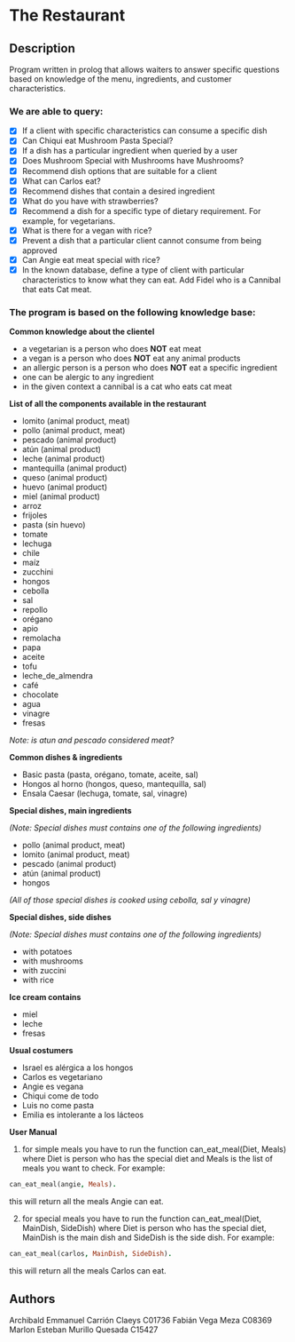# The Restaurant

## Description

Program written in prolog that allows waiters to answer specific questions based on knowledge of the menu, ingredients, and customer characteristics.

### We are able to query:

- [x] If a client with specific characteristics can consume a specific dish
- [x] Can Chiqui eat Mushroom Pasta Special?
- [x] If a dish has a particular ingredient when queried by a user
- [x] Does Mushroom Special with Mushrooms have Mushrooms?
- [x] Recommend dish options that are suitable for a client
- [x] What can Carlos eat?
- [x] Recommend dishes that contain a desired ingredient
- [x] What do you have with strawberries?
- [x] Recommend a dish for a specific type of dietary requirement. For example, for vegetarians.
- [x] What is there for a vegan with rice?
- [x] Prevent a dish that a particular client cannot consume from being approved
- [x] Can Angie eat meat special with rice?
- [x] In the known database, define a type of client with particular characteristics to know what they can eat. Add Fidel who is a Cannibal that eats Cat meat.

### The program is based on the following knowledge base:

**Common knowledge about the clientel**

- a vegetarian is a person who does **NOT** eat meat
- a vegan is a person who does **NOT** eat any animal products
- an allergic person is a person who does **NOT** eat a specific ingredient
- one can be alergic to any ingredient
- in the given context a cannibal is a cat who eats cat meat

**List of all the components available in the restaurant**

- lomito (animal product, meat)
- pollo (animal product, meat)
- pescado (animal product)
- atún (animal product)
- leche (animal product)
- mantequilla (animal product)
- queso (animal product)
- huevo (animal product)
- miel (animal product)
- arroz
- frijoles
- pasta (sin huevo)
- tomate
- lechuga
- chile
- maíz
- zucchini
- hongos
- cebolla
- sal
- repollo
- orégano
- apio
- remolacha
- papa
- aceite
- tofu
- leche_de_almendra
- café
- chocolate
- agua
- vinagre
- fresas

_Note: is atun and pescado considered meat?_

**Common dishes & ingredients**

- Basic pasta (pasta, orégano, tomate, aceite, sal)
- Hongos al horno (hongos, queso, mantequilla, sal)
- Ensala Caesar (lechuga, tomate, sal, vinagre)

**Special dishes, main ingredients**

_(Note: Special dishes must contains one of the following ingredients)_

- pollo (animal product, meat)
- lomito (animal product, meat)
- pescado (animal product)
- atún (animal product)
- hongos

_(All of those special dishes is cooked using cebolla, sal y vinagre)_

**Special dishes, side dishes**

_(Note: Special dishes must contains one of the following ingredients)_

- with potatoes
- with mushrooms
- with zuccini
- with rice

**Ice cream contains**

- miel
- leche
- fresas

**Usual costumers**

- Israel es alérgica a los hongos
- Carlos es vegetariano
- Angie es vegana
- Chiqui come de todo
- Luis no come pasta
- Emilia es intolerante a los lácteos

**User Manual**

1. for simple meals you have to run the function can_eat_meal(Diet, Meals) where Diet is person who has the special diet and Meals is the list of meals you want to check.
   For example:

```prolog
can_eat_meal(angie, Meals).
```

this will return all the meals Angie can eat.

2. for special meals you have to run the function can_eat_meal(Diet, MainDish, SideDish) where Diet is person who has the special diet, MainDish is the main dish and SideDish is the side dish. For example:

```prolog
can_eat_meal(carlos, MainDish, SideDish).
```

this will return all the meals Carlos can eat.

## Authors

Archibald Emmanuel Carrión Claeys C01736
Fabián Vega Meza C08369
Marlon Esteban Murillo Quesada C15427
